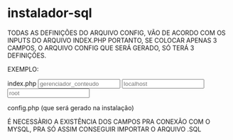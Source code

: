 # instalador-sql
TODAS AS DEFINIÇÕES DO ARQUIVO CONFIG, VÃO DE ACORDO COM OS INPUTS DO ARQUIVO INDEX.PHP
PORTANTO, SE COLOCAR APENAS 3 CAMPOS, O ARQUIVO CONFIG QUE SERÁ GERADO, SÓ TERÁ 3 DEFINIÇÕES.

EXEMPLO: 

index.php
<input type="text" name="DB_PDO" class="form-control" placeholder="gerenciador_conteudo" />
<input type="text" name="HOST_PDO" class="form-control" placeholder="localhost" />
<input type="text" name="USUARIO_MYSQL" class="form-control" placeholder="root" />


config.php (que será gerado na instalação)

<?php
define("DB_PDO","teste_instalador"); 
define("HOST_PDO","localhost"); 
define("USUARIO_MYSQL","root"); 
?>

É NECESSÀRIO A EXISTÊNCIA DOS CAMPOS PRA CONEXÃO COM O MYSQL, PRA SÓ ASSIM CONSEGUIR IMPORTAR O ARQUIVO .SQL
